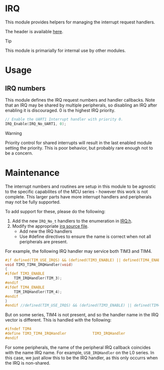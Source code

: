 # IRQ
This module provides helpers for managing the interrupt request handlers.

The header is available [here](../Lib/IRQ.h).

> [!TIP]
> This module is primarially for internal use by other modules.

# Usage

## IRQ numbers

This module defines the IRQ request numbers and handler callbacks. Note that an IRQ may be shared by multiple peripherals, so disabling an IRQ after enabling it is discouraged. 0 is the highest IRQ priority.

```c
// Enable the UART1 Interrupt handler with priority 0.
IRQ_Enable(IRQ_No_UART1, 0);
```

> [!WARNING]  
> Priority control for shared interrupts will result in the last enabled module setting the priority. This is poor behavior, but probably rare enough not to be a concern.

# Maintenance

The interrupt numbers and routines are setup in this module to be agnostic to the specific capabilites of the MCU series - however this work is not complete. This larger parts have more interrupt handlers and peripherals may not be fully supported.

To add support for these, please do the following:
1. Add the new `IRQ_No_t` handlers to the enumeration in [IRQ.h](../Lib/IRQ.h).
2. Modify the appropriate [irq source file](../Lib/irq/).
    * Add new the IRQ handlers
    * Use #define directives to ensure the name is correct when not all peripherals are present.


For example, the following IRQ handler may service both TIM3 and TIM4.

```c
#if defined(TIM_USE_IRQS) && (defined(TIM3_ENABLE) || defined(TIM4_ENABLE))
void TIM3_TIM4_IRQHandler(void)
{
#ifdef TIM3_ENABLE
	TIM_IRQHandler(TIM_3);
#endif
#ifdef TIM4_ENABLE
	TIM_IRQHandler(TIM_4);
#endif
}
#endif //defined(TIM_USE_IRQS) && (defined(TIM3_ENABLE) || defined(TIM4_ENABLE))
```

But on some series, TIM4 is not present, and so the handler name in the IRQ vector is different.
This is handled with the following:

```c
#ifndef TIM4
#define TIM3_TIM4_IRQHandler			TIM3_IRQHandler
#endif
```

For some peripherals, the name of the peripheral IRQ callback coincides with the name IRQ name. For example, `USB_IRQHandler` on the L0 series. In this case, we just allow this to be the IRQ handler, as this only occurrs when the IRQ is non-shared.
